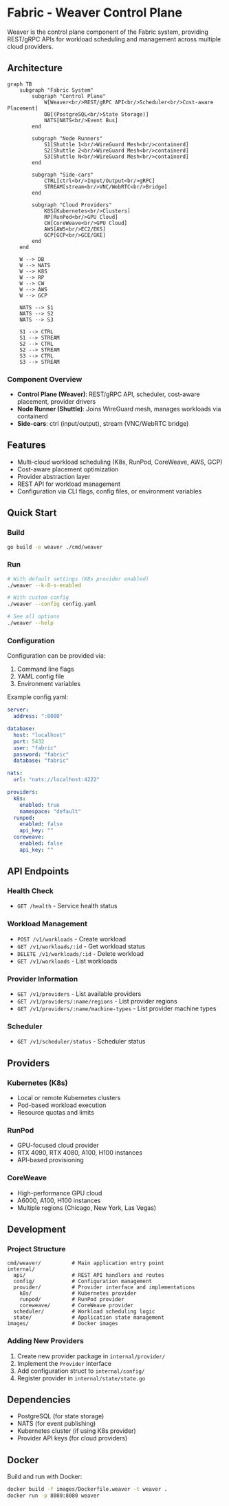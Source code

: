 # Fabric - Weaver Control Plane

Weaver is the control plane component of the Fabric system, providing REST/gRPC APIs for workload scheduling and management across multiple cloud providers.

## Architecture

```mermaid
graph TB
    subgraph "Fabric System"
        subgraph "Control Plane"
            W[Weaver<br/>REST/gRPC API<br/>Scheduler<br/>Cost-aware Placement]
            DB[(PostgreSQL<br/>State Storage)]
            NATS[NATS<br/>Event Bus]
        end
        
        subgraph "Node Runners"
            S1[Shuttle 1<br/>WireGuard Mesh<br/>containerd]
            S2[Shuttle 2<br/>WireGuard Mesh<br/>containerd]
            S3[Shuttle N<br/>WireGuard Mesh<br/>containerd]
        end
        
        subgraph "Side-cars"
            CTRL[ctrl<br/>Input/Output<br/>gRPC]
            STREAM[stream<br/>VNC/WebRTC<br/>Bridge]
        end
        
        subgraph "Cloud Providers"
            K8S[Kubernetes<br/>Clusters]
            RP[RunPod<br/>GPU Cloud]
            CW[CoreWeave<br/>GPU Cloud]
            AWS[AWS<br/>EC2/EKS]
            GCP[GCP<br/>GCE/GKE]
        end
    end
    
    W --> DB
    W --> NATS
    W --> K8S
    W --> RP
    W --> CW
    W --> AWS
    W --> GCP
    
    NATS --> S1
    NATS --> S2
    NATS --> S3
    
    S1 --> CTRL
    S1 --> STREAM
    S2 --> CTRL
    S2 --> STREAM
    S3 --> CTRL
    S3 --> STREAM
```

### Component Overview
- **Control Plane (Weaver)**: REST/gRPC API, scheduler, cost-aware placement, provider drivers
- **Node Runner (Shuttle)**: Joins WireGuard mesh, manages workloads via containerd
- **Side-cars**: ctrl (input/output), stream (VNC/WebRTC bridge)

## Features

- Multi-cloud workload scheduling (K8s, RunPod, CoreWeave, AWS, GCP)
- Cost-aware placement optimization
- Provider abstraction layer
- REST API for workload management
- Configuration via CLI flags, config files, or environment variables

## Quick Start

### Build

```bash
go build -o weaver ./cmd/weaver
```

### Run

```bash
# With default settings (K8s provider enabled)
./weaver --k-8-s-enabled

# With custom config
./weaver --config config.yaml

# See all options
./weaver --help
```

### Configuration

Configuration can be provided via:
1. Command line flags
2. YAML config file
3. Environment variables

Example config.yaml:
```yaml
server:
  address: ":8080"

database:
  host: "localhost"
  port: 5432
  user: "fabric"
  password: "fabric"
  database: "fabric"

nats:
  url: "nats://localhost:4222"

providers:
  k8s:
    enabled: true
    namespace: "default"
  runpod:
    enabled: false
    api_key: ""
  coreweave:
    enabled: false
    api_key: ""
```

## API Endpoints

### Health Check
- `GET /health` - Service health status

### Workload Management
- `POST /v1/workloads` - Create workload
- `GET /v1/workloads/:id` - Get workload status
- `DELETE /v1/workloads/:id` - Delete workload
- `GET /v1/workloads` - List workloads

### Provider Information
- `GET /v1/providers` - List available providers
- `GET /v1/providers/:name/regions` - List provider regions
- `GET /v1/providers/:name/machine-types` - List provider machine types

### Scheduler
- `GET /v1/scheduler/status` - Scheduler status

## Providers

### Kubernetes (K8s)
- Local or remote Kubernetes clusters
- Pod-based workload execution
- Resource quotas and limits

### RunPod
- GPU-focused cloud provider
- RTX 4090, RTX 4080, A100, H100 instances
- API-based provisioning

### CoreWeave
- High-performance GPU cloud
- A6000, A100, H100 instances
- Multiple regions (Chicago, New York, Las Vegas)

## Development

### Project Structure
```
cmd/weaver/          # Main application entry point
internal/
  api/               # REST API handlers and routes
  config/            # Configuration management
  provider/          # Provider interface and implementations
    k8s/             # Kubernetes provider
    runpod/          # RunPod provider
    coreweave/       # CoreWeave provider
  scheduler/         # Workload scheduling logic
  state/             # Application state management
images/              # Docker images
```

### Adding New Providers

1. Create new provider package in `internal/provider/`
2. Implement the `Provider` interface
3. Add configuration struct to `internal/config/`
4. Register provider in `internal/state/state.go`

## Dependencies

- PostgreSQL (for state storage)
- NATS (for event publishing)
- Kubernetes cluster (if using K8s provider)
- Provider API keys (for cloud providers)

## Docker

Build and run with Docker:

```bash
docker build -f images/Dockerfile.weaver -t weaver .
docker run -p 8080:8080 weaver
